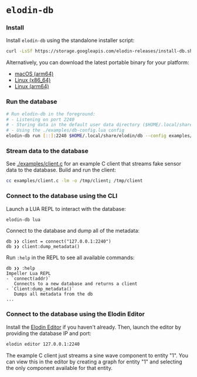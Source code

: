 # `elodin-db`

### Install

Install `elodin-db` using the standalone installer script:

```sh
curl -LsSf https://storage.googleapis.com/elodin-releases/install-db.sh | sh
```

Alternatively, you can download the latest portable binary for your platform:

- [macOS (arm64)](https://storage.googleapis.com/elodin-releases/latest/elodin-db-aarch64-apple-darwin.tar.gz)
- [Linux (x86_64)](https://storage.googleapis.com/elodin-releases/latest/elodin-db-x86_64-unknown-linux-musl.tar.gz)
- [Linux (arm64)](https://storage.googleapis.com/elodin-releases/latest/elodin-db-aarch64-unknown-linux-musl.tar.gz)

### Run the database

```sh
# Run elodin-db in the foreground:
# - Listening on port 2240
# - Storing data in the default user data directory ($HOME/.local/share/elodin/db)
# - Using the ./examples/db-config.lua config
elodin-db run [::]:2240 $HOME/.local/share/elodin/db --config examples/db-config.lua
```

### Stream data to the database

See [./examples/client.c](./examples/client.c) for an example C client that streams fake sensor data to the database. Build and run the client:

```sh
cc examples/client.c -lm -o /tmp/client; /tmp/client
```

### Connect to the database using the CLI

Launch a LUA REPL to interact with the database:
```sh
elodin-db lua
```

Connect to the database and dump all of the metadata:
```
db ❯❯ client = connect("127.0.0.1:2240")
db ❯❯ client:dump_metadata()
```

Run `:help` in the REPL to see all available commands:
```
db ❯❯ :help
Impeller Lua REPL
- `connect(addr)`
   Connects to a new database and returns a client
- `Client:dump_metadata()`
   Dumps all metadata from the db
...
```

### Connect to the database using the Elodin Editor

Install the [Elodin Editor](https://docs.elodin.systems/get-started/quickstart/#install) if you haven't already. Then, launch the editor by providing the database IP and port:

```sh
elodin editor 127.0.0.1:2240
```

The example C client just streams a sine wave component to entity "1". You can view this in the editor by creating a graph for entity "1" and selecting the only component available for that entity.

